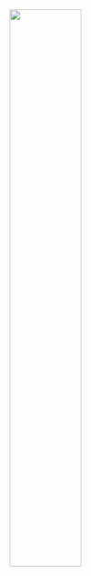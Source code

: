 <div align="center">
<img src="https://media2.giphy.com/media/hftFT911INdgk/giphy.gif?cid=ecf05e47ad50da7inqqikf9lem0h8bdtq4tv1cqidmwgud3t&rid=giphy.gif&ct=g" align="center" style="width: 50%" />
</div>  
